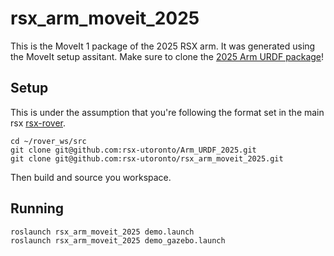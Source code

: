 # rsx_arm_moveit_2025

This is the MoveIt 1 package of the 2025 RSX arm. It was generated using the MoveIt setup assitant. Make sure to clone the [2025 Arm URDF package](https://github.com/rsx-utoronto/Arm_URDF_2025)!

## Setup

This is under the assumption that you're following the format set in the main rsx [rsx-rover](https://github.com/rsx-utoronto/rsx-rover).
```
cd ~/rover_ws/src
git clone git@github.com:rsx-utoronto/Arm_URDF_2025.git
git clone git@github.com:rsx-utoronto/rsx_arm_moveit_2025.git
```

Then build and source you workspace.

## Running
```
roslaunch rsx_arm_moveit_2025 demo.launch
roslaunch rsx_arm_moveit_2025 demo_gazebo.launch
```
